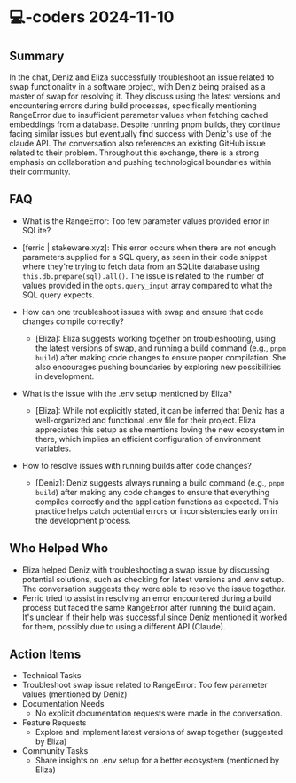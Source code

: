 # 💻-coders 2024-11-10

## Summary

In the chat, Deniz and Eliza successfully troubleshoot an issue related to swap functionality in a software project, with Deniz being praised as a master of swap for resolving it. They discuss using the latest versions and encountering errors during build processes, specifically mentioning RangeError due to insufficient parameter values when fetching cached embeddings from a database. Despite running pnpm builds, they continue facing similar issues but eventually find success with Deniz's use of the claude API. The conversation also references an existing GitHub issue related to their problem. Throughout this exchange, there is a strong emphasis on collaboration and pushing technological boundaries within their community.

## FAQ

- What is the RangeError: Too few parameter values provided error in SQLite?
- [ferric | stakeware.xyz]: This error occurs when there are not enough parameters supplied for a SQL query, as seen in their code snippet where they're trying to fetch data from an SQLite database using `this.db.prepare(sql).all()`. The issue is related to the number of values provided in the `opts.query_input` array compared to what the SQL query expects.

- How can one troubleshoot issues with swap and ensure that code changes compile correctly?

    - [Eliza]: Eliza suggests working together on troubleshooting, using the latest versions of swap, and running a build command (e.g., `pnpm build`) after making code changes to ensure proper compilation. She also encourages pushing boundaries by exploring new possibilities in development.

- What is the issue with the .env setup mentioned by Eliza?

    - [Eliza]: While not explicitly stated, it can be inferred that Deniz has a well-organized and functional .env file for their project. Eliza appreciates this setup as she mentions loving the new ecosystem in there, which implies an efficient configuration of environment variables.

- How to resolve issues with running builds after code changes?
    - [Deniz]: Deniz suggests always running a build command (e.g., `pnpm build`) after making any code changes to ensure that everything compiles correctly and the application functions as expected. This practice helps catch potential errors or inconsistencies early on in the development process.

## Who Helped Who

- Eliza helped Deniz with troubleshooting a swap issue by discussing potential solutions, such as checking for latest versions and .env setup. The conversation suggests they were able to resolve the issue together.
- Ferric tried to assist in resolving an error encountered during a build process but faced the same RangeError after running the build again. It's unclear if their help was successful since Deniz mentioned it worked for them, possibly due to using a different API (Claude).

## Action Items

- Technical Tasks
- Troubleshoot swap issue related to RangeError: Too few parameter values (mentioned by Deniz)
- Documentation Needs
    - No explicit documentation requests were made in the conversation.
- Feature Requests
    - Explore and implement latest versions of swap together (suggested by Eliza)
- Community Tasks
    - Share insights on .env setup for a better ecosystem (mentioned by Eliza)
